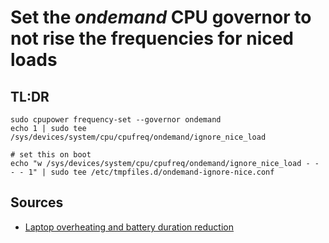 # Set the _ondemand_ CPU governor to not rise the frequencies for niced loads

## TL:DR

```shell
sudo cpupower frequency-set --governor ondemand
echo 1 | sudo tee /sys/devices/system/cpu/cpufreq/ondemand/ignore_nice_load

# set this on boot
echo "w /sys/devices/system/cpu/cpufreq/ondemand/ignore_nice_load - - - - 1" | sudo tee /etc/tmpfiles.d/ondemand-ignore-nice.conf
```

## Sources

- [Laptop overheating and battery duration reduction]

[laptop overheating and battery duration reduction]: https://wiki.archlinux.org/?title=BOINC#Laptop_overheating_and_battery_duration_reduction
